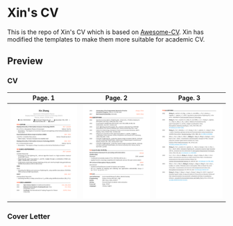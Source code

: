 # Xin's CV

This is the repo of Xin's CV which is based on [Awesome-CV](https://github.com/posquit0/Awesome-CV). Xin has modified the templates to make them more suitable for academic CV.

## Preview

### CV

| Page. 1                                                                                                                           | Page. 2                                                                                                                           | Page. 3                                                                                                                           |
|:---------------------------------------------------------------------------------------------------------------------------------:|:---------------------------------------------------------------------------------------------------------------------------------:|:---------------------------------------------------------------------------------------------------------------------------------:|
| [![cv](https://raw.githubusercontent.com/zxdawn/XZ-CV/main/imgs/cv_Page_1.png)](https://github.com/zxdawn/XZ-CV/blob/main/cv.pdf) | [![cv](https://raw.githubusercontent.com/zxdawn/XZ-CV/main/imgs/cv_Page_2.png)](https://github.com/zxdawn/XZ-CV/blob/main/cv.pdf) | [![cv](https://raw.githubusercontent.com/zxdawn/XZ-CV/main/imgs/cv_Page_3.png)](https://github.com/zxdawn/XZ-CV/blob/main/cv.pdf) |


### Cover Letter

